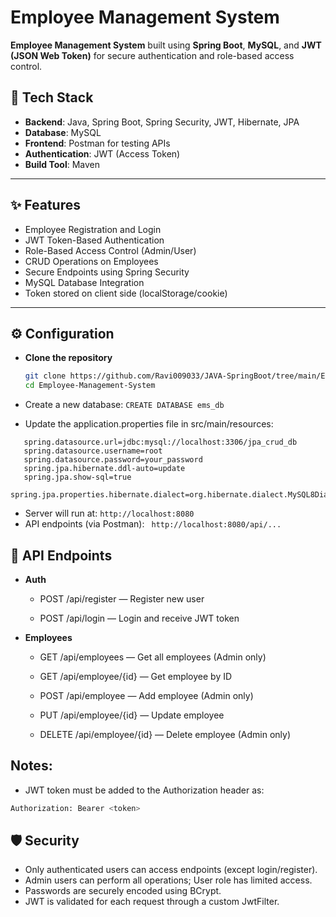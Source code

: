 # Employee Management System

**Employee Management System** built using **Spring Boot**, **MySQL**, and **JWT (JSON Web Token)** for secure authentication 
and role-based access control.

## 🧰 Tech Stack

- **Backend**: Java, Spring Boot, Spring Security, JWT, Hibernate, JPA
- **Database**: MySQL
- **Frontend**: Postman for testing APIs
- **Authentication**: JWT (Access Token)
- **Build Tool**: Maven

---

## ✨ Features

- Employee Registration and Login
- JWT Token-Based Authentication
- Role-Based Access Control (Admin/User)
- CRUD Operations on Employees
- Secure Endpoints using Spring Security
- MySQL Database Integration
- Token stored on client side (localStorage/cookie)

---

## ⚙️ Configuration
- **Clone the repository**
   ```bash
   git clone https://github.com/Ravi009033/JAVA-SpringBoot/tree/main/Employee-Management-System.git
   cd Employee-Management-System
   ```
- Create a new database:
  ```CREATE DATABASE ems_db```

- Update the application.properties file in src/main/resources:
 ```
    spring.datasource.url=jdbc:mysql://localhost:3306/jpa_crud_db
    spring.datasource.username=root
    spring.datasource.password=your_password
    spring.jpa.hibernate.ddl-auto=update
    spring.jpa.show-sql=true
    spring.jpa.properties.hibernate.dialect=org.hibernate.dialect.MySQL8Dialect
```
- Server will run at:
  ``` http://localhost:8080 ```
- API endpoints (via Postman): 
  ``` http://localhost:8080/api/...```

## 🔐 API Endpoints
- **Auth**
  - POST /api/register — Register new user

  - POST /api/login — Login and receive JWT token

- **Employees**
  - GET /api/employees — Get all employees (Admin only)

  - GET /api/employee/{id} — Get employee by ID

  - POST /api/employee — Add employee (Admin only)

  - PUT /api/employee/{id} — Update employee

  - DELETE /api/employee/{id} — Delete employee (Admin only)

## Notes:
- JWT token must be added to the Authorization header as:
```bash
Authorization: Bearer <token>
```
## 🛡️ Security
- Only authenticated users can access endpoints (except login/register).
- Admin users can perform all operations; User role has limited access.
- Passwords are securely encoded using BCrypt.
- JWT is validated for each request through a custom JwtFilter.
